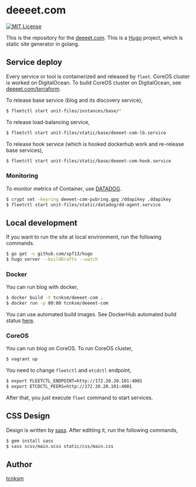 deeeet.com
====

[![MIT License](http://img.shields.io/badge/license-MIT-blue.svg?style=flat-square)][license]

[license]: https://github.com/tcnksm/deeeet.com/blob/master/LICENSE

This is the repository for the [deeeet.com](http://deeeet.com/). This is a [Hugo](http://gohugo.io/) project, which is static site generator in golang.

## Service deploy

Every service or tool is containerized and released by `fleet`. CoreOS cluster is worked on DigitalOcean. To build CoreOS cluster on DigitalOcean, see [deeeet.com/terraform](/terraform). 

To release base service (blog and its discovery service), 

```bash
$ fleetctl start unit-files/instances/base/*
```

To release load-balancing service,

```bash
$ fleetctl start unit-files/static/base/deeeet-com-lb.service
```

To release hook service (which is hooked dockerhub work and re-release base services),

```bash
$ fleetctl start unit-files/static/base/deeeet-com-hook.service
```

### Monitoring

To monitor metrics of Container, use [DATADOG]().

```bash
$ crypt set -keyring deeeet-com-pubring.gpg /ddapikey .ddapikey
$ fleetctl start unit-files/static/datadog/dd-agent.service
```

## Local development

If you want to run the site at local environment, run the following commands.

```bash
$ go get -v github.com/spf13/hugo
$ hugo server --buildDrafts --watch
```

### Docker

You can run blog with docker, 

```bash
$ docker build -t tcnksm/deeeet-com .
$ docker run -p 80:80 tcnksm/deeeet-com
```

You can use automated build images. See DockerHub automated build status [here](https://registry.hub.docker.com/u/tcnksm/deeeet-com/).

### CoreOS

You can run blog on CoreOS. To run CoreOS cluster, 

```bash
$ vagrant up
```

You need to change `fleetctl` and `etcdctl` endpoint,

```bash
$ export FLEETCTL_ENDPOINT=http://172.20.20.101:4001
$ export ETCDCTL_PEERS=http://172.20.20.101:4001
```

After that, you just execute `fleet` command to start services.

## CSS Design

Design is written by [sass](http://sass-lang.com/). After editting it, run the following commands,

```bash
$ gem install sass
$ sass scss/main.scss static/css/main.css
```

## Author

[tcnksm](https://github.com/tcnksm)
